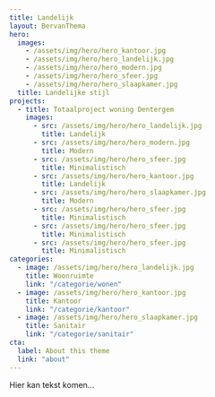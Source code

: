 ```yaml
---
title: Landelijk
layout: BervanThema
hero:
  images:
    - /assets/img/hero/hero_kantoor.jpg
    - /assets/img/hero/hero_landelijk.jpg
    - /assets/img/hero/hero_modern.jpg
    - /assets/img/hero/hero_sfeer.jpg
    - /assets/img/hero/hero_slaapkamer.jpg 
  title: Landelijke stijl
projects:
  - title: Totaalproject woning Dentergem
    images:
      - src: /assets/img/hero/hero_landelijk.jpg
        title: Landelijk
      - src: /assets/img/hero/hero_modern.jpg
        title: Modern
      - src: /assets/img/hero/hero_sfeer.jpg
        title: Minimalistisch
      - src: /assets/img/hero/hero_kantoor.jpg
        title: Landelijk
      - src: /assets/img/hero/hero_slaapkamer.jpg
        title: Modern
      - src: /assets/img/hero/hero_sfeer.jpg
        title: Minimalistisch   
      - src: /assets/img/hero/hero_sfeer.jpg
        title: Minimalistisch 
      - src: /assets/img/hero/hero_sfeer.jpg
        title: Minimalistisch
categories:
  - image: /assets/img/hero/hero_landelijk.jpg
    title: Woonruimte
    link: "/categorie/wonen"
  - image: /assets/img/hero/hero_kantoor.jpg
    title: Kantoor
    link: "/categorie/kantoor"
  - image: /assets/img/hero/hero_slaapkamer.jpg
    title: Sanitair
    link: "/categorie/sanitair"
cta:
  label: About this theme
  link: "about"
---
```


Hier kan tekst komen...
